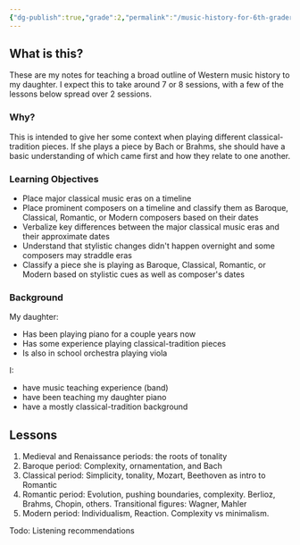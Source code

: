 ```yaml
---
{"dg-publish":true,"grade":2,"permalink":"/music-history-for-6th-graders/","dgPassFrontmatter":true}
---
```



## What is this?

These are my notes for teaching a broad outline of Western music history to my daughter. I expect this to take around 7 or 8 sessions, with a few of the lessons below spread over 2 sessions.

### Why?

This is intended to give her some context when playing different classical-tradition pieces. If she plays a piece by 
Bach or Brahms, she should have a basic understanding of which came first and how they relate to one another.

### Learning Objectives

* Place major classical music eras on a timeline
* Place prominent composers on a timeline and classify them as Baroque, Classical, Romantic, or Modern composers based on their dates
* Verbalize key differences between the major classical music eras and their approximate dates
* Understand that stylistic changes didn't happen overnight and some composers may straddle eras
* Classify a piece she is playing as Baroque, Classical, Romantic, or Modern based on stylistic cues as well as composer's dates

### Background

My daughter:

* Has been playing piano for a couple years now
* Has some experience playing classical-tradition pieces
* Is also in school orchestra playing viola

I:

* have music teaching experience (band)
* have been teaching my daughter piano
* have a mostly classical-tradition background

## Lessons

1. Medieval and Renaissance periods: the roots of tonality
2. Baroque period: Complexity, ornamentation, and Bach
3. Classical period: Simplicity, tonality, Mozart, Beethoven as intro to Romantic
4. Romantic period: Evolution, pushing boundaries, complexity. Berlioz, Brahms, Chopin, others. Transitional figures: Wagner, Mahler
5. Modern period: Individualism, Reaction. Complexity vs minimalism.

Todo: Listening recommendations